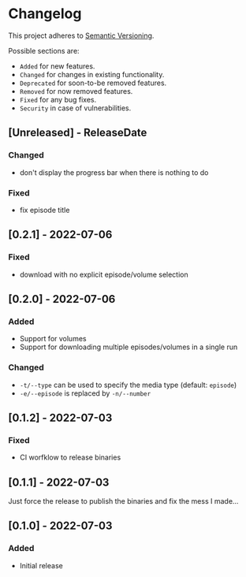 # Changelog

This project adheres to [Semantic Versioning](https://semver.org/spec/v2.0.0.html).

Possible sections are:

- `Added` for new features.
- `Changed` for changes in existing functionality.
- `Deprecated` for soon-to-be removed features.
- `Removed` for now removed features.
- `Fixed` for any bug fixes.
- `Security` in case of vulnerabilities.

<!-- next-header -->

## [Unreleased] - ReleaseDate

### Changed

- don't display the progress bar when there is nothing to do

### Fixed

- fix episode title

## [0.2.1] - 2022-07-06

### Fixed

- download with no explicit episode/volume selection

## [0.2.0] - 2022-07-06

### Added

- Support for volumes
- Support for downloading multiple episodes/volumes in a single run

### Changed

- `-t/--type` can be used to specify the media type (default: `episode`)
- `-e/--episode` is replaced by `-n/--number`

## [0.1.2] - 2022-07-03

### Fixed

- CI worfklow to release binaries

## [0.1.1] - 2022-07-03

Just force the release to publish the binaries and fix the mess I made...

## [0.1.0] - 2022-07-03

### Added

- Initial release
